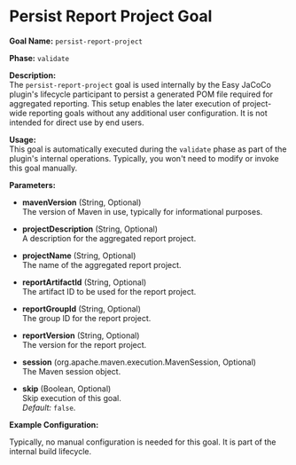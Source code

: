 # Persist Report Project Goal

**Goal Name:** `persist-report-project`

**Phase:** `validate`

**Description:**  
The `persist-report-project` goal is used internally by the Easy JaCoCo plugin's lifecycle participant to persist a generated POM file required for aggregated reporting. This setup enables the later execution of project-wide reporting goals without any additional user configuration. It is not intended for direct use by end users.

**Usage:**  
This goal is automatically executed during the `validate` phase as part of the plugin's internal operations. Typically, you won't need to modify or invoke this goal manually.

**Parameters:**

- **mavenVersion** (String, Optional)  
  The version of Maven in use, typically for informational purposes.
  
- **projectDescription** (String, Optional)  
  A description for the aggregated report project.
  
- **projectName** (String, Optional)  
  The name of the aggregated report project.
  
- **reportArtifactId** (String, Optional)  
  The artifact ID to be used for the report project.
  
- **reportGroupId** (String, Optional)  
  The group ID for the report project.
  
- **reportVersion** (String, Optional)  
  The version for the report project.
  
- **session** (org.apache.maven.execution.MavenSession, Optional)  
  The Maven session object.
  
- **skip** (Boolean, Optional)  
  Skip execution of this goal.  
  *Default:* `false`.

**Example Configuration:**

Typically, no manual configuration is needed for this goal. It is part of the internal build lifecycle.
